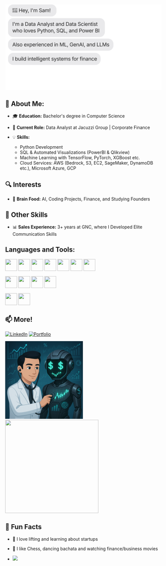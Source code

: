  

[![](https://github.com/sammyhasan17/texting/blob/main/thread.svg)](https://github.com/sammyhasan17)
## 🚀 About Me:

- 🎓 **Education:** Bachelor's degree in Computer Science
- 💼 **Current Role:** Data Analyst at Jacuzzi Group | Corporate Finance
  
- 💡 **Skills:**
  - Python Development
  - SQL & Automated Visualizations (PowerBI & Qlikview)                                              
  - Machine Learning with TensorFlow, PyTorch, XGBoost etc.
  - Cloud Services: AWS (Bedrock, S3, EC2, SageMaker, DynamoDB etc.), Microsoft Azure, GCP

    

## 🔍 Interests

- 🧠 **Brain Food:** AI, Coding Projects, Finance, and Studying Founders

## 💪 Other Skills

- 📊 **Sales Experience:** 3+ years at GNC, where I Developed Elite Communication Skills

## Languages and Tools:

<img src="https://cdn.jsdelivr.net/gh/devicons/devicon@latest/icons/python/python-original-wordmark.svg" width="38" height="38" /> <img src="https://cdn.jsdelivr.net/gh/devicons/devicon@latest/icons/pandas/pandas-original-wordmark.svg" width="38" height="38" /> <img src="https://cdn.jsdelivr.net/gh/devicons/devicon@latest/icons/numpy/numpy-original-wordmark.svg" width="38" height="38" /> <img src="https://cdn.jsdelivr.net/gh/devicons/devicon@latest/icons/scikitlearn/scikitlearn-original.svg" width="38" height="38" /> <img src="https://cdn.jsdelivr.net/gh/devicons/devicon@latest/icons/matplotlib/matplotlib-plain-wordmark.svg" width="38" height="38"/> <img src="https://cdn.jsdelivr.net/gh/devicons/devicon@latest/icons/plotly/plotly-original-wordmark.svg" width="38" height="38"/>
<img src="https://cdn.jsdelivr.net/gh/devicons/devicon@latest/icons/tensorflow/tensorflow-original.svg" width="38" height="38" />

<img src="https://companieslogo.com/img/orig/SNOW-35164165.png?t=1720244494" width="38" height="38" /> <img src="https://cdn.jsdelivr.net/gh/devicons/devicon@latest/icons/mysql/mysql-original-wordmark.svg" width="38" height="38"  /> <img src="https://cdn.jsdelivr.net/gh/devicons/devicon@latest/icons/postgresql/postgresql-original-wordmark.svg" width="38" height="38" /> <img src="https://cdn.jsdelivr.net/gh/devicons/devicon@latest/icons/sqlite/sqlite-original-wordmark.svg" width="38" height="38" />

<img src="https://cdn.jsdelivr.net/gh/devicons/devicon@latest/icons/googlecloud/googlecloud-original.svg" width="38" height="38" /> <i class="devicon-kubernetes-plain colored" width="38" height="38" ></i> <img src="https://cdn.jsdelivr.net/gh/devicons/devicon@latest/icons/amazonwebservices/amazonwebservices-original-wordmark.svg" width="38" height="38" /> 

## 📫 More!

[![LinkedIn](https://img.shields.io/badge/LINKEDIN-0077B5?style=for-the-badge&logo=linkedin&logoColor=white)](https://www.linkedin.com/in/sammy-hasan-silva?lipi=urn%3Ali%3Apage%3Ad_flagship3_profile_view_base_contact_details%3Bjo%2FFxoqHThqUXPpFYWON9g%3D%3D)
[![Portfolio](https://img.shields.io/badge/PORTFOLIO-black?style=for-the-badge)](https://sammyhasan17.github.io/portfolio/)

<p>
  <img src="robot_image.png" width="250" height="250">
  <img src="https://mir-s3-cdn-cf.behance.net/project_modules/fs/d5f77c104128975.5f5bdc0d6d7b6.gif" width="300" height="300">
</p>

## 🌱 Fun Facts
- 🚴 I love lifting and learning about startups
- 🎨 I like Chess, dancing bachata and watching finance/business movies

-  ![](https://api.visitorbadge.io/api/VisitorHit?user=sammyhasan17f&repo=github-visitors-badge&countColor=%237B1E7A)
